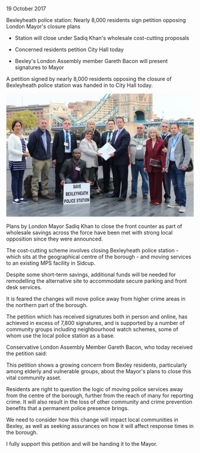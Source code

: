 19 October 2017

Bexleyheath police station: Nearly 8,000 residents sign petition opposing London Mayor's closure plans

- Station will close under Sadiq Khan's wholesale cost-cutting proposals

- Concerned residents petition City Hall today

- Bexley's London Assembly member Gareth Bacon will present signatures to Mayor

A petition signed by nearly 8,000 residents opposing the closure of Bexleyheath police station was handed in to City Hall today.

![Image](images/nm0314_1.jpg)

Plans by London Mayor Sadiq Khan to close the front counter as part of wholesale savings across the force have been met with strong local opposition since they were announced.

The cost-cutting scheme involves closing Bexleyheath police station - which sits at the geographical centre of the borough - and moving services to an existing MPS facility in Sidcup.

Despite some short-term savings, additional funds will be needed for remodelling the alternative site to accommodate secure parking and front desk services.

It is feared the changes will move police away from higher crime areas in the northern part of the borough.

The petition which has received signatures both in person and online, has achieved in excess of 7,800 signatures, and is supported by a number of community groups including neighbourhood watch schemes, some of whom use the local police station as a base.

Conservative London Assembly Member Gareth Bacon, who today received the petition said:

This petition shows a growing concern from Bexley residents, particularly among elderly and vulnerable groups, about the Mayor's plans to close this vital community asset.

Residents are right to question the logic of moving police services away from the centre of the borough, further from the reach of many for reporting crime. It will also result in the loss of other community and crime prevention benefits that a permanent police presence brings.

We need to consider how this change will impact local communities in Bexley, as well as seeking assurances on how it will affect response times in the borough.

I fully support this petition and will be handing it to the Mayor.
